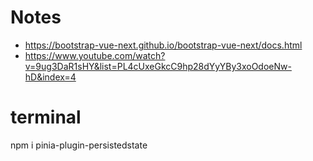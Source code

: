 # Notes

* <https://bootstrap-vue-next.github.io/bootstrap-vue-next/docs.html>
* <https://www.youtube.com/watch?v=9ug3DaR1sHY&list=PL4cUxeGkcC9hp28dYyYBy3xoOdoeNw-hD&index=4>


# terminal

npm i pinia-plugin-persistedstate